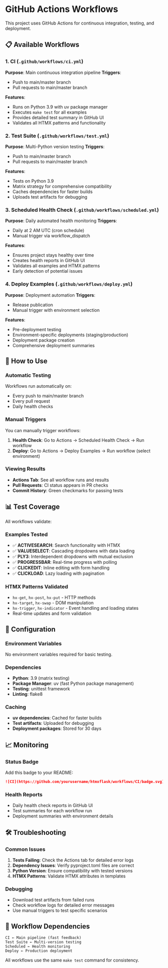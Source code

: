 # GitHub Actions Workflows

This project uses GitHub Actions for continuous integration, testing, and deployment.

## 📋 Available Workflows

### 1. **CI** (`.github/workflows/ci.yml`)
**Purpose**: Main continuous integration pipeline
**Triggers**:
- Push to main/master branch
- Pull requests to main/master branch

**Features**:
- Runs on Python 3.9 with uv package manager
- Executes `make test` for all examples
- Provides detailed test summary in GitHub UI
- Validates all HTMX patterns and functionality

### 2. **Test Suite** (`.github/workflows/test.yml`)
**Purpose**: Multi-Python version testing
**Triggers**:
- Push to main/master branch
- Pull requests to main/master branch

**Features**:
- Tests on Python 3.9
- Matrix strategy for comprehensive compatibility
- Caches dependencies for faster builds
- Uploads test artifacts for debugging

### 3. **Scheduled Health Check** (`.github/workflows/scheduled.yml`)
**Purpose**: Daily automated health monitoring
**Triggers**:
- Daily at 2 AM UTC (cron schedule)
- Manual trigger via workflow_dispatch

**Features**:
- Ensures project stays healthy over time
- Creates health reports in GitHub UI
- Validates all examples and HTMX patterns
- Early detection of potential issues

### 4. **Deploy Examples** (`.github/workflows/deploy.yml`)
**Purpose**: Deployment automation
**Triggers**:
- Release publication
- Manual trigger with environment selection

**Features**:
- Pre-deployment testing
- Environment-specific deployments (staging/production)
- Deployment package creation
- Comprehensive deployment summaries

## 🚀 How to Use

### Automatic Testing
Workflows run automatically on:
- Every push to main/master branch
- Every pull request
- Daily health checks

### Manual Triggers
You can manually trigger workflows:

1. **Health Check**: Go to Actions → Scheduled Health Check → Run workflow
2. **Deploy**: Go to Actions → Deploy Examples → Run workflow (select environment)

### Viewing Results
- **Actions Tab**: See all workflow runs and results
- **Pull Requests**: CI status appears in PR checks
- **Commit History**: Green checkmarks for passing tests

## 📊 Test Coverage

All workflows validate:

### Examples Tested
- ✅ **ACTIVESEARCH**: Search functionality with HTMX
- ✅ **VALUESELECT**: Cascading dropdowns with data loading
- ✅ **PLY3**: Interdependent dropdowns with mutual exclusion
- ✅ **PROGRESSBAR**: Real-time progress with polling
- ✅ **CLICKEDIT**: Inline editing with form handling
- ✅ **CLICKLOAD**: Lazy loading with pagination

### HTMX Patterns Validated
- `hx-get`, `hx-post`, `hx-put` - HTTP methods
- `hx-target`, `hx-swap` - DOM manipulation
- `hx-trigger`, `hx-indicator` - Event handling and loading states
- Real-time updates and form validation

## 🔧 Configuration

### Environment Variables
No environment variables required for basic testing.

### Dependencies
- **Python**: 3.9 (matrix testing)
- **Package Manager**: uv (fast Python package management)
- **Testing**: unittest framework
- **Linting**: flake8

### Caching
- **uv dependencies**: Cached for faster builds
- **Test artifacts**: Uploaded for debugging
- **Deployment packages**: Stored for 30 days

## 📈 Monitoring

### Status Badge
Add this badge to your README:
```markdown
![CI](https://github.com/yourusername/htmxflask/workflows/CI/badge.svg)
```

### Health Reports
- Daily health check reports in GitHub UI
- Test summaries for each workflow run
- Deployment summaries with environment details

## 🛠️ Troubleshooting

### Common Issues

1. **Tests Failing**: Check the Actions tab for detailed error logs
2. **Dependency Issues**: Verify pyproject.toml files are correct
3. **Python Version**: Ensure compatibility with tested versions
4. **HTMX Patterns**: Validate HTMX attributes in templates

### Debugging
- Download test artifacts from failed runs
- Check workflow logs for detailed error messages
- Use manual triggers to test specific scenarios

## 🔄 Workflow Dependencies

```
CI ← Main pipeline (fast feedback)
Test Suite ← Multi-version testing
Scheduled ← Health monitoring
Deploy ← Production deployment
```

All workflows use the same `make test` command for consistency.